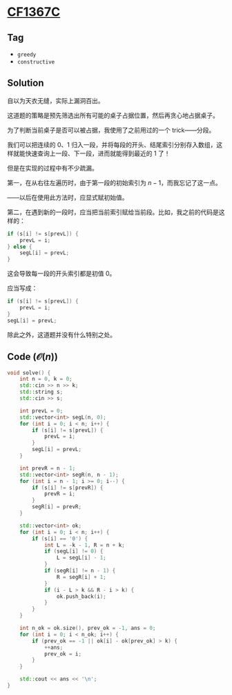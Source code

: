 # [CF1367C](https://mirror.codeforces.com/problemset/problem/1367/C)

## Tag
- `greedy`
- `constructive`

## Solution
自以为天衣无缝，实际上漏洞百出。

这道题的策略是预先筛选出所有可能的桌子占据位置，然后再贪心地占据桌子。

为了判断当前桌子是否可以被占据，我使用了之前用过的一个 trick——分段。

我们可以把连续的 0、1 归入一段，并将每段的开头、结尾索引分别存入数组，这样就能快速查询上一段、下一段，进而就能得到最近的 1 了！

但是在实现的过程中有不少疏漏。

第一，在从右往左遍历时，由于第一段的初始索引为 $n-1$，而我忘记了这一点。

——以后在使用此方法时，应显式赋初始值。

第二，在遇到新的一段时，应当把当前索引赋给当前段。比如，我之前的代码是这样的：

```cpp
if (s[i] != s[prevL]) {
    prevL = i;
} else {
    segL[i] = prevL;
}
```

这会导致每一段的开头索引都是初值 0。

应当写成：
```cpp
if (s[i] != s[prevL]) {
    prevL = i;
}
segL[i] = prevL;
```

除此之外，这道题并没有什么特别之处。

## Code ($\mathcal{O}(n)$)
```cpp
void solve() {
    int n = 0, k = 0;
    std::cin >> n >> k;
    std::string s;
    std::cin >> s;

    int prevL = 0;
    std::vector<int> segL(n, 0);
    for (int i = 0; i < n; i++) {
        if (s[i] != s[prevL]) {
            prevL = i;
        }
        segL[i] = prevL;
    }

    int prevR = n - 1;
    std::vector<int> segR(n, n - 1);
    for (int i = n - 1; i >= 0; i--) {
        if (s[i] != s[prevR]) {
            prevR = i;
        }
        segR[i] = prevR;
    }

    std::vector<int> ok;
    for (int i = 0; i < n; i++) {
        if (s[i] == '0') {
            int L = -k - 1, R = n + k;
            if (segL[i] != 0) {
                L = segL[i] - 1;
            }
            if (segR[i] != n - 1) {
                R = segR[i] + 1;
            }
            if (i - L > k && R - i > k) {
                ok.push_back(i);
            }
        }
    }

    int n_ok = ok.size(), prev_ok = -1, ans = 0;
    for (int i = 0; i < n_ok; i++) {
        if (prev_ok == -1 || ok[i] - ok[prev_ok] > k) {
            ++ans;
            prev_ok = i;
        }
    }

    std::cout << ans << '\n';
}
```
